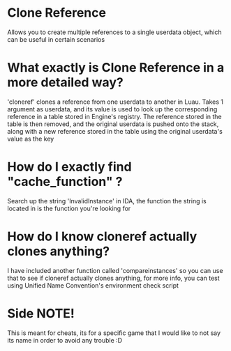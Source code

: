 # Clone Reference
Allows you to create multiple references to a single userdata object, which can be useful in certain scenarios

# What exactly is Clone Reference in a more detailed way?
'cloneref' clones a reference from one userdata to another in Luau. Takes 1 argument as userdata, and its value is used to look up the corresponding reference in a table stored in Engine's registry. The reference stored in the table is then removed, and the original userdata is pushed onto the stack, along with a new reference stored in the table using the original userdata's value as the key

# How do I exactly find "cache_function" ?
Search up the string 'InvalidInstance' in IDA, the function the string is located in is the function you're looking for

# How do I know cloneref actually clones anything?
I have included another function called 'compareinstances' so you can use that to see if cloneref actually clones anything, for more info, you can test using Unified Name Convention's environment check script

# Side NOTE!
This is meant for cheats, its for a specific game that I would like to not say its name in order to avoid any trouble :D
